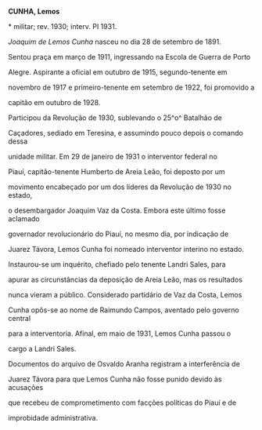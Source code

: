 **CUNHA, Lemos**



\* militar; rev. 1930; interv. PI 1931.



*Joaquim de Lemos Cunha* nasceu no dia 28 de setembro de 1891.



Sentou praça em março de 1911, ingressando na Escola de Guerra de Porto

Alegre. Aspirante a oficial em outubro de 1915, segundo-tenente em

novembro de 1917 e primeiro-tenente em setembro de 1922, foi promovido a

capitão em outubro de 1928.



Participou da Revolução de 1930, sublevando o 25^o^ Batalhão de

Caçadores, sediado em Teresina, e assumindo pouco depois o comando dessa

unidade militar. Em 29 de janeiro de 1931 o interventor federal no

Piauí, capitão-tenente Humberto de Areia Leão, foi deposto por um

movimento encabeçado por um dos líderes da Revolução de 1930 no estado,

o desembargador Joaquim Vaz da Costa. Embora este último fosse aclamado

governador revolucionário do Piauí, no mesmo dia, por indicação de

Juarez Távora, Lemos Cunha foi nomeado interventor interino no estado.

Instaurou-se um inquérito, chefiado pelo tenente Landri Sales, para

apurar as circunstâncias da deposição de Areia Leão, mas os resultados

nunca vieram a público. Considerado partidário de Vaz da Costa, Lemos

Cunha opôs-se ao nome de Raimundo Campos, aventado pelo governo central

para a interventoria. Afinal, em maio de 1931, Lemos Cunha passou o

cargo a Landri Sales.



Documentos do arquivo de Osvaldo Aranha registram a interferência de

Juarez Távora para que Lemos Cunha não fosse punido devido às acusações

que recebeu de comprometimento com facções políticas do Piauí e de

improbidade administrativa.



